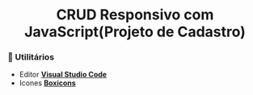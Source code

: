 <h1 align="center"> CRUD Responsivo com JavaScript(Projeto de Cadastro) </h1>

### **📑 Utilitários**

- Editor **[Visual Studio Code](https://code.visualstudio.com/)**
- Icones **[Boxicons](https://boxicons.com/usage#usage-as-font)**

